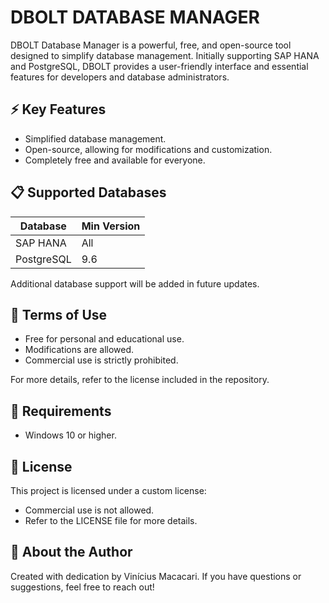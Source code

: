 # DBOLT DATABASE MANAGER

DBOLT Database Manager is a powerful, free, and open-source tool designed to simplify database management. Initially supporting SAP HANA and PostgreSQL, DBOLT provides a user-friendly interface and essential features for developers and database administrators.

## ⚡ Key Features
- Simplified database management.
- Open-source, allowing for modifications and customization.
- Completely free and available for everyone.

## 📋 Supported Databases

| Database   | Min Version |
| ---------- |-------------|
| SAP HANA   | All         |
| PostgreSQL | 9.6         |

Additional database support will be added in future updates.

## 🛑 Terms of Use
- Free for personal and educational use.
- Modifications are allowed.
- Commercial use is strictly prohibited.

For more details, refer to the license included in the repository.

## 🔧 Requirements
- Windows 10 or higher.

## 📖 License
This project is licensed under a custom license:
- Commercial use is not allowed.
- Refer to the LICENSE file for more details.

## 🚀 About the Author
Created with dedication by Vinícius Macacari. If you have questions or suggestions, feel free to reach out!